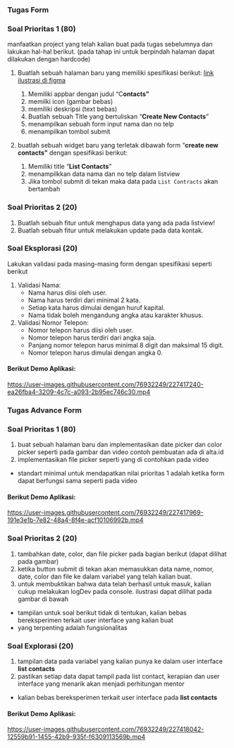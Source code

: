 ### Tugas Form

### Soal Prioritas 1 (80)

manfaatkan project yang telah kalian buat pada tugas sebelumnya dan lakukan hal-hal berikut. (pada tahap ini untuk berpindah halaman dapat dilakukan dengan hardcode)

1. Buatlah sebuah halaman baru yang memiliki spesifikasi berikut: [link ilustrasi di figma](https://www.figma.com/file/U4xkGyj43HyyRPeKb56D6J/Alterra-Flutter---Material-3-Design-Kit-(Community)?node-id=53297%3A28236&t=PmyigMnCiCsLnuXS-0)
    1. Memiliki appbar dengan judul “C**ontacts”**
    2. memilki icon (gambar bebas)
    3. memiliki deskripsi (text bebas)
    4. Buatlah sebuah Title yang bertuliskan “**Create New Contacts**”
    5. menampilkan sebuah form input nama dan no telp
    6. menampilkan tombol submit
    
2. buatlah sebuah widget baru yang terletak dibawah form “**create new contacts”** dengan spesifikasi berikut:
    1. Memiliki title “************List Contacts************”
    2. menampilkkan data nama dan no telp dalam listview
    3. Jika tombol submit di tekan maka data pada ``List Contracts`` akan bertambah
        

### Soal Prioritas 2 (20)

1. Buatlah sebuah fitur untuk menghapus data yang ada pada listview!
2. Buatlah sebuah fitur untuk melakukan update pada data kontak.

### Soal Eksplorasi (20)

Lakukan validasi pada masing-masing form dengan spesifikasi seperti berikut

1. Validasi Nama:
    - Nama harus diisi oleh user.
    - Nama harus terdiri dari minimal 2 kata.
    - Setiap kata harus dimulai dengan huruf kapital.
    - Nama tidak boleh mengandung angka atau karakter khusus.
2. Validasi Nomor Telepon:
    - Nomor telepon harus diisi oleh user.
    - Nomor telepon harus terdiri dari angka saja.
    - Panjang nomor telepon harus minimal 8 digit dan maksimal 15 digit.
    - Nomor telepon harus dimulai dengan angka 0.
    
#### Berikut Demo Aplikasi:
https://user-images.githubusercontent.com/76932249/227417240-ea26fba4-3209-4c7c-a093-2b95ec746c30.mp4


### Tugas Advance Form

### Soal Prioritas 1 (80)

1. buat sebuah halaman baru dan implementasikan date picker dan color picker seperti pada gambar dan video contoh pembuatan ada di alta.id
2. implementasikan file picker seperti yang di contohkan pada video    
- standart minimal untuk mendapatkan nilai prioritas 1 adalah ketika form  dapat berfungsi sama seperti pada video

#### Berikut Demo Aplikasi:
https://user-images.githubusercontent.com/76932249/227417969-191e3e1b-7e82-48a4-8f4e-acf10106992b.mp4

### Soal Prioritas 2 (20)

1. tambahkan date, color, dan file picker pada bagian berikut (dapat dilihat pada gambar) 
2. ketika button submit di tekan akan memasukkan data name, nomor, date, color dan file ke dalam variabel yang telah kalian buat. 
3. untuk membuktikan bahwa data telah berhasil untuk masuk, kalian cukup melakukan logDev pada console. ilustrasi dapat dilihat pada gambar di bawah 
- tampilan untuk soal berikut tidak di tentukan, kalian bebas bereksperimen terkait user interface yang kalian buat
- yang terpenting adalah fungsionalitas

### Soal Explorasi (20)

1. tampilan data pada variabel yang kalian punya ke dalam user interface **list contacts**
2. pastikan setiap data dapat tampil pada list contact, kerapian dan user interface yang menarik akan menjadi perhitungan mentor
- kalian bebas bereksperimen terkait user interface pada **list contacts**
#### Berikut Demo Aplikasi:
https://user-images.githubusercontent.com/76932249/227418042-12559b91-1455-42b9-935f-f6309113569b.mp4
